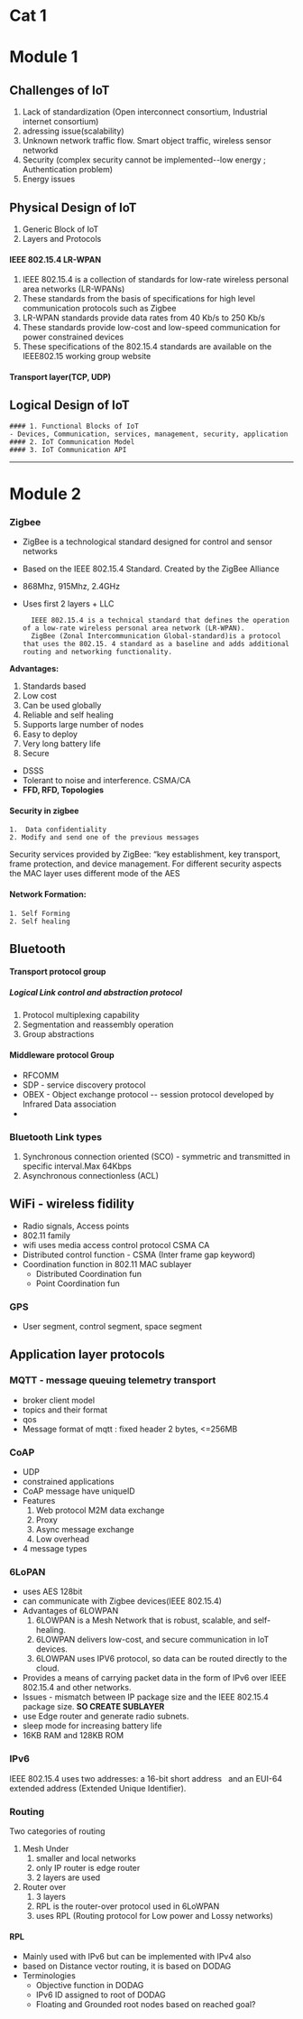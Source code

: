 
# Cat 1

# Module 1

## Challenges of IoT
1. Lack of standardization (Open interconnect consortium, Industrial internet consortium)
2. adressing issue(scalability)
3. Unknown network traffic flow. Smart object traffic, wireless sensor networkd
4. Security (complex security cannot be implemented--low energy ; Authentication problem)
5. Energy issues

## Physical Design of IoT
1. Generic Block of IoT
2. Layers and Protocols

#### IEEE 802.15.4 LR-WPAN
1. IEEE 802.15.4 is a collection of standards for low-rate wireless personal area networks (LR-WPANs)
2. These standards from the basis of specifications for high level communication protocols such as Zigbee
3. LR-WPAN standards provide data rates from 40 Kb/s to 250 Kb/s
4. These standards provide low-cost and low-speed communication for power constrained devices
5. These specifications of the 802.15.4 standards are available on the IEEE802.15 working group website

#### Transport layer(TCP, UDP)

## Logical Design of IoT

	#### 1. Functional Blocks of IoT
	- Devices, Communication, services, management, security, application
	#### 2. IoT Communication Model
	#### 3. IoT Communication API

---
# Module 2

### Zigbee 
- ZigBee is a technological standard designed for control and sensor networks
- Based on the IEEE 802.15.4 Standard. Created by the ZigBee Alliance
- 868Mhz, 915Mhz, 2.4GHz
- Uses first 2 layers + LLC


		IEEE 802.15.4 is a technical standard that defines the operation of a low-rate wireless personal area network (LR-WPAN).
		ZigBee (Zonal Intercommunication Global-standard)is a protocol that uses the 802.15. 4 standard as a baseline and adds additional routing and networking functionality.

**Advantages:**
1. Standards based
2. Low cost
3. Can be used globally
4. Reliable and self healing
5. Supports large number of nodes
6. Easy to deploy
7. Very long battery life
8. Secure

- DSSS
- Tolerant to noise and interference. CSMA/CA
- **FFD, RFD, Topologies**
#### Security in zigbee
	1.  Data confidentiality
	2. Modify and send one of the previous messages
Security services provided by ZigBee: “key establishment, key transport, frame protection, and device management.
For different security aspects the MAC layer uses different mode of the AES
#### Network Formation:
	1. Self Forming
	2. Self healing
## Bluetooth

#### Transport protocol group

##### Logical Link control and abstraction protocol
1. Protocol multiplexing capability
2. Segmentation and reassembly operation
3. Group abstractions

#### Middleware protocol Group
- RFCOMM
- SDP - service discovery protocol
- OBEX - Object exchange protocol -- session protocol developed by Infrared Data association
- 
### Bluetooth Link types 
1. Synchronous connection oriented (SCO) - symmetric and transmitted in specific interval.Max 64Kbps
2. Asynchronous connectionless (ACL)
## WiFi - wireless fidility

- Radio signals, Access points
- 802.11 family
- wifi uses media access control protocol CSMA CA
- Distributed control function - CSMA (Inter frame gap keyword)
- Coordination function in 802.11 MAC sublayer
	- Distributed Coordination fun
	- Point Coordination fun

### GPS
- User segment, control segment, space segment
## Application layer protocols

### MQTT - message queuing telemetry transport
- broker client model
- topics and their format
- qos
- Message format of mqtt : fixed header 2 bytes, <=256MB
### CoAP
- UDP
- constrained applications
- CoAP message have uniqueID
- Features
	1. Web protocol M2M data exchange
	2. Proxy
	3. Async message exchange
	4. Low overhead
- 4 message types 

### 6LoPAN 
- uses AES 128bit
- can communicate with Zigbee devices(IEEE 802.15.4)
- Advantages of 6LOWPAN
	1. 6LOWPAN is a Mesh Network that is robust, scalable, and self-healing.
	2. 6LOWPAN delivers low-cost, and secure communication in loT devices.
	3. 6LOWPAN uses IPV6 protocol, so data can be routed directly to the cloud.
- Provides a means of carrying packet data in the form of IPv6 over IEEE 802.15.4 and other networks.
- Issues - mismatch between IP package size and the IEEE 802.15.4 package size. **SO CREATE SUBLAYER**
- use Edge router and generate radio subnets. 
- sleep mode for increasing battery life
- 16KB RAM and 128KB ROM

### IPv6
IEEE 802.15.4 uses two addresses: a 16-bit short address   and an EUI-64 extended address (Extended Unique Identifier).

### Routing

Two categories of routing

1. Mesh Under
	1. smaller and local networks
	2. only IP router is edge router
	3. 2 layers are used
2. Router over
	1. 3 layers
	2. RPL is the router-over protocol used in 6LoWPAN
	3. uses RPL (Routing protocol for Low power and Lossy networks)

#### RPL
- Mainly used with IPv6 but can be implemented with IPv4 also
- based on Distance vector routing, it is based on DODAG
- Terminologies
	- Objective function in DODAG
	- IPv6 ID assigned to root of DODAG
	- Floating and Grounded root nodes based on reached goal?
